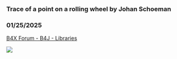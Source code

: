 ### Trace of a point on a rolling wheel by Johan Schoeman
### 01/25/2025
[B4X Forum - B4J - Libraries](https://www.b4x.com/android/forum/threads/165166/)

![](https://www.b4x.com/android/forum/attachments/161125)